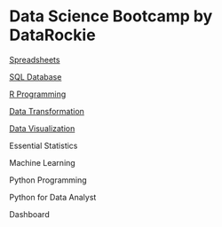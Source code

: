 # Data Science Bootcamp by DataRockie

[Spreadsheets](./01%20Spreadsheets/)

[SQL Database](./02%20SQL/)

[R Programming](./03%20R%20Programming/)

[Data Transformation](./04%20Data%20Transformation/)

[Data Visualization](./05%20Data%20Visualization/)

Essential Statistics

Machine Learning

Python Programming

Python for Data Analyst

Dashboard
